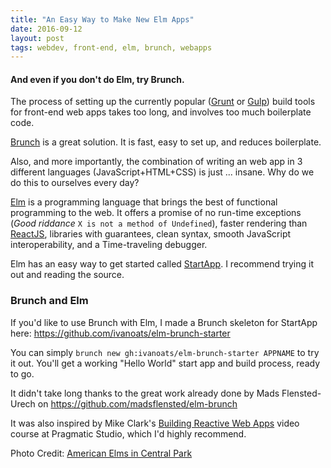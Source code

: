 ```yaml
---
title: "An Easy Way to Make New Elm Apps"
date: 2016-09-12
layout: post
tags: webdev, front-end, elm, brunch, webapps
---
```

#### And even if you don't do Elm, try Brunch.

The process of setting up the currently popular ([Grunt]() or [Gulp]()) build tools for front-end web apps takes too long, and involves too much boilerplate code.

[Brunch](http://brunch.io) is a great solution. It is fast, easy to set up, and reduces boilerplate.

Also, and more importantly, the combination of writing an web app in 3 different languages (JavaScript+HTML+CSS) is just ... insane. Why do we do this to ourselves every day?

[Elm](http://elm-lang.org) is a programming language that brings the best of functional programming to the web. It offers a promise of no run-time exceptions (*Good riddance* `X is not a method of Undefined`), faster rendering than [ReactJS](https://facebook.github.io/react/), libraries with guarantees, clean syntax, smooth JavaScript interoperability, and a Time-traveling debugger.

Elm has an easy way to get started called [StartApp](https://github.com/evancz/start-app). I recommend trying it out and reading the source.

### Brunch and Elm
If you'd like to use Brunch with Elm, I made a Brunch skeleton for StartApp here:
https://github.com/ivanoats/elm-brunch-starter

You can simply `brunch new gh:ivanoats/elm-brunch-starter APPNAME` to try it out. You'll get a working "Hello World" start app and build process, ready to go.

It didn't take long thanks to the great work already done by Mads Flensted-Urech on 
https://github.com/madsflensted/elm-brunch

It was also inspired by Mike Clark's [Building Reactive Web Apps](https://pragmaticstudio.com/elm) video course at Pragmatic Studio, which I'd highly recommend.

Photo Credit: [American Elms in Central Park](https://www.flickr.com/photos/mikerollinger/539899740)